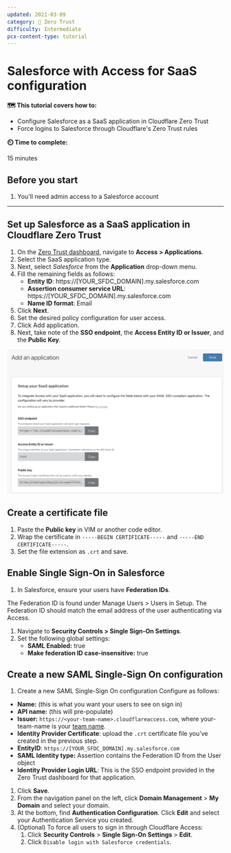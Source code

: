 ```yaml
---
updated: 2021-03-09
category: 🔐 Zero Trust
difficulty: Intermediate
pcx-content-type: tutorial
---
```


# Salesforce with Access for SaaS configuration

**🗺️ This tutorial covers how to:**

*   Configure Salesforce as a SaaS application in Cloudflare Zero Trust
*   Force logins to Salesforce through Cloudflare's Zero Trust rules

**⏲️ Time to complete:**

15 minutes

## Before you start

1.  You'll need admin access to a Salesforce account

***

## Set up Salesforce as a SaaS application in Cloudflare Zero Trust

1.  On the [Zero Trust dashboard](https://dash.teams.cloudflare.com), navigate to **Access > Applications**.
2.  Select the SaaS application type.
3.  Next, select *Salesforce* from the **Application** drop-down menu.
4.  Fill the remaining fields as follows:
    *   **Entity ID**: https://\[YOUR\_SFDC\_DOMAIN].my.salesforce.com
    *   **Assertion consumer service URL**: https://\[YOUR\_SFDC\_DOMAIN].my.salesforce.com
    *   **Name ID format**: Email
5.  Click **Next**.
6.  Set the desired policy configuration for user access.
7.  Click Add application.
8.  Next, take note of the **SSO endpoint**, the **Access Entity ID or Issuer**, and the **Public Key**.

![Setup SaaS IdPs](../static/documentation/applications/saas-integrate.png)

## Create a certificate file

1.  Paste the **Public key** in VIM or another code editor.
2.  Wrap the certificate in `-----BEGIN CERTIFICATE-----` and `-----END CERTIFICATE-----`.
3.  Set the file extension as `.crt` and save.

## Enable Single Sign-On in Salesforce

1.  In Salesforce, ensure your users have **Federation IDs**.

 <Aside>
 The Federation ID is found under Manage Users > Users in Setup. The Federation ID should match the email address of the user authenticating via Access.
 </Aside>

1.  Navigate to **Security Controls > Single Sign-On Settings**.
2.  Set the following global settings:
    *   **SAML Enabled:** true
    *   **Make federation ID case-insensitive:** true

## Create a new SAML Single-Sign On configuration

1.  Create a new SAML Single-Sign On configuration
    Configure as follows:

*   **Name:** (this is what you want your users to see on sign in)
*   **API name:** (this will pre-populate)
*   **Issuer:** `https://<your-team-name>.cloudflareaccess.com`, where your-team-name is your [team name](/glossary#team-name).
*   **Identity Provider Certificate**: upload the `.crt` certificate file you’ve created in the previous step.
*   **EntityID**: `https://[YOUR_SFDC_DOMAIN].my.salesforce.com`
*   **SAML Identity type:** Assertion contains the Federation ID from the User object
*   **Identity Provider Login URL**: This is the SSO endpoint provided in the Zero Trust dashboard for that application.

1.  Click **Save**.
2.  From the navigation panel on the left, click **Domain Management** > **My Domain** and select your domain.
3.  At the bottom, find **Authentication Configuration**. Click **Edit** and select your Authentication Service you created.
4.  (Optional) To force all users to sign in through Cloudflare Access:
    1.  Click **Security Controls** > **Single Sign-On Settings** > **Edit**.
    2.  Click `Disable login with Salesforce credentials`.
